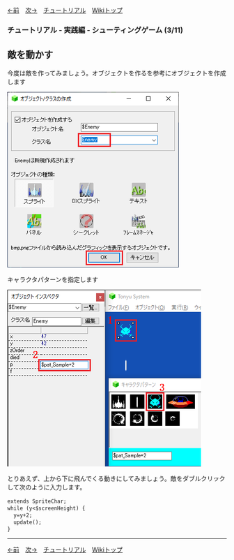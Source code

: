 

[←前](./tr-stg02.md)&emsp;[次→](./tr-stg04.md)&emsp;[チュートリアル](./tutorial.md)&emsp;[Wikiトップ](./)

<title>チュートリアル - 実践編 - シューティングゲーム (3/11) - 敵を動かす</title>

### チュートリアル - 実践編 - シューティングゲーム (3/11)
## 敵を動かす

今度は敵を作ってみましょう。オブジェクトを作るを参考にオブジェクトを作成します

![new-enemy.png](./img/new-enemy.png)

キャラクタパターンを指定します

![sel-e-pat.png](./img/sel-e-pat.png)

とりあえず、上から下に飛んでくる動きにしてみましょう。敵をダブルクリックして次のように入力します。

```
extends SpriteChar;
while (y<$screenHeight) {
  y=y+2;
  update();
}
```

***

[←前](./tr-stg02.md)&emsp;[次→](./tr-stg04.md)&emsp;[チュートリアル](./tutorial.md)&emsp;[Wikiトップ](./)
